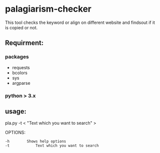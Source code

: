 # palagiarism-checker


This tool checks the keyword or align on different website and findsout if it is copied or not.

## Requirment:


### packages 

- requests
- bcolors
- sys
- argparse

### python > 3.x 

## usage: 

pla.py  -t < "Text which you want to search" > 


OPTIONS: 

```
-h 	      Shows help options	
-t            Text which you want to search
  		
```

